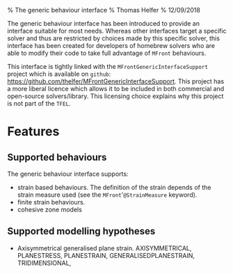 % The generic behaviour interface
% Thomas Helfer
% 12/09/2018

The generic behaviour interface has been introduced to provide an
interface suitable for most needs. Whereas other interfaces target a
specific solver and thus are restricted by choices made by this specific
solver, this interface has been created for developers of homebrew
solvers who are able to modify their code to take full advantage of
`MFront` behaviours.

This interface is tightly linked with the
`MFrontGenericInterfaceSupport` project which is available on `github`:
<https://github.com/thelfer/MFrontGenericInterfaceSupport>. This project
has a more liberal licence which allows it to be included in both
commercial and open-source solvers/library. This licensing choice
explains why this project is not part of the `TFEL`.

# Features

## Supported behaviours

The generic behaviour interface supports:

- strain based behaviours. The definition of the strain depends of the
  strain measure used (see the `MFront`'`@StrainMeasure` keyword).
- finite strain behaviours.
- cohesive zone models

## Supported modelling hypotheses

- Axisymmetrical generalised plane strain.
        AXISYMMETRICAL,
        PLANESTRESS,
        PLANESTRAIN,
        GENERALISEDPLANESTRAIN,
        TRIDIMENSIONAL,

